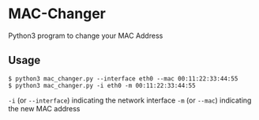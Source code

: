 # MAC-Changer
Python3 program to change your MAC Address

## Usage

```
$ python3 mac_changer.py --interface eth0 --mac 00:11:22:33:44:55
$ python3 mac_changer.py -i eth0 -m 00:11:22:33:44:55
```
`-i` (or `--interface`) indicating the network interface
`-m` (or `--mac`) indicating the new MAC address